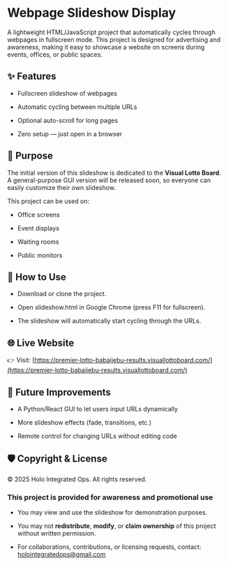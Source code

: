 # Webpage Slideshow Display

A lightweight HTML/JavaScript project that automatically cycles through webpages in fullscreen mode.
This project is designed for advertising and awareness, making it easy to showcase a website on screens during events, offices, or public spaces.

## ✨ Features

- Fullscreen slideshow of webpages

- Automatic cycling between multiple URLs

- Optional auto-scroll for long pages

- Zero setup — just open in a browser

## 🎯 Purpose

The initial version of this slideshow is dedicated to the **Visual Lotto Board**.  
A general-purpose GUI version will be released soon, so everyone can easily customize their own slideshow.

This project can be used on:

- Office screens

- Event displays

- Waiting rooms

- Public monitors

## 🚀 How to Use

- Download or clone the project.

- Open slideshow.html in Google Chrome (press F11 for fullscreen).

- The slideshow will automatically start cycling through the URLs.

## 🌐 Live Website

👉 Visit: [https://premier-lotto-babaijebu-results.visuallottoboard.com/](https://premier-lotto-babaijebu-results.visuallottoboard.com/)

## 📌 Future Improvements

- A Python/React GUI to let users input URLs dynamically

- More slideshow effects (fade, transitions, etc.)

- Remote control for changing URLs without editing code

## 🛡️ Copyright & License

© 2025 Holo Integrated Ops. All rights reserved.

### This project is provided for awareness and promotional use

- You may view and use the slideshow for demonstration purposes.

- You may not **redistribute**, **modify**, or **claim ownership** of this project without written permission.

- For collaborations, contributions, or licensing requests, contact: [holointegratedops@gmail.com](holointegratedops@gmail.com)
